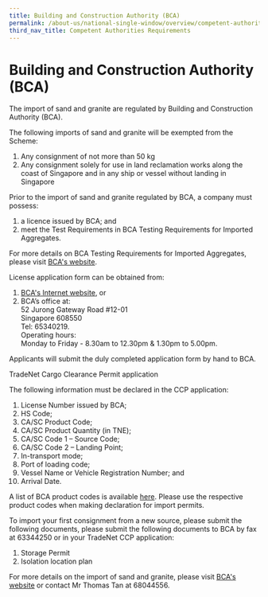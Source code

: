 ```yaml
---
title: Building and Construction Authority (BCA)
permalink: /about-us/national-single-window/overview/competent-authorities-requirements/BCA
third_nav_title: Competent Authorities Requirements
---
```


# Building and Construction Authority (BCA)

The import of sand and granite are regulated by Building and Construction Authority (BCA).

The following imports of sand and granite will be exempted from the Scheme:

1.  Any consignment of not more than 50 kg
2.  Any consignment solely for use in land reclamation works along the coast of Singapore and in any ship or vessel without landing in Singapore

Prior to the import of sand and granite regulated by BCA, a company must possess:

1.  a licence issued by BCA; and
2.  meet the Test Requirements in BCA Testing Requirements for Imported Aggregates.

For more details on BCA Testing Requirements for Imported Aggregates, please visit  [BCA's website](http://www.bca.gov.sg/AggregatesImport/others/test_requirements.pdf).

License application form can be obtained from:

1.  [BCA's Internet website](http://www.bca.gov.sg/ImportersLicensing/Importerslicensing.html), or
2.  BCA’s office at:  
    52 Jurong Gateway Road #12-01  
    Singapore 608550  
    Tel: 65340219.  
    Operating hours:  
    Monday to Friday - 8.30am to 12.30pm & 1.30pm to 5.00pm.

Applicants will submit the duly completed application form by hand to BCA.

TradeNet Cargo Clearance Permit application  
  
The following information must be declared in the CCP application:

1.  License Number issued by BCA;
2.  HS Code;
3.  CA/SC Product Code;
4.  CA/SC Product Quantity (in TNE);
5.  CA/SC Code 1 – Source Code;
6.  CA/SC Code 2 – Landing Point;
7.  In-transport mode;
8.  Port of loading code;
9.  Vessel Name or Vehicle Registration Number; and
10.  Arrival Date.

A list of BCA product codes is available  [here](/_competent-authorities-requirements/BCAcodes.pdf). Please use the respective product codes when making declaration for import permits.

To import your first consignment from a new source, please submit the following documents, please submit the following documents to BCA by fax at 63344250 or in your TradeNet CCP application:

1.  Storage Permit
2.  Isolation location plan

For more details on the import of sand and granite, please visit  [BCA's website](http://www.bca.gov.sg/ImportersLicensing/Importerslicensing.html)  or contact Mr Thomas Tan at 68044556.

